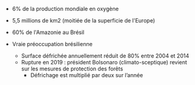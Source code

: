 - 6% de la production mondiale en oxygène
- 5,5 millions de km2 (moitiée de la superficie de l'Europe)

- 60% de l'Amazonie au Brésil
- Vraie préoccupation brésilienne
  - Surface défrichée annuellement réduit de 80% entre 2004 et 2014
  - Rupture en 2019 : président Bolsonaro (climato-sceptique) revient sur les mesures de protection des forêts
    - Défrichage est multiplié par deux sur l’année
